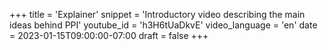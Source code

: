 +++
title = 'Explainer'
snippet = 'Introductory video describing the main ideas behind PPI'
youtube_id = 'h3H6tUaDkvE'
video_language = 'en'
date = 2023-01-15T09:00:00-07:00
draft = false
+++

